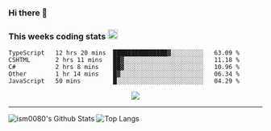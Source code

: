 ### Hi there 👋

<!--START_SECTION:giphy-->
<!--END_SECTION:giphy-->

### This weeks coding stats <img src="https://media1.giphy.com/media/LmNwrBhejkK9EFP504/giphy.gif?cid=ecf05e4723nsktnyyj53u162g7cy5rjqfg6gz06kxdg5y55g&rid=giphy.gif" width="20" height="20" />
<!--START_SECTION:waka-->
```text
TypeScript   12 hrs 20 mins  ███████████████▓░░░░░░░░░   63.09 % 
CSHTML       2 hrs 11 mins   ██▓░░░░░░░░░░░░░░░░░░░░░░   11.18 % 
C#           2 hrs 8 mins    ██▓░░░░░░░░░░░░░░░░░░░░░░   10.96 % 
Other        1 hr 14 mins    █▓░░░░░░░░░░░░░░░░░░░░░░░   06.34 % 
JavaScript   50 mins         █░░░░░░░░░░░░░░░░░░░░░░░░   04.29 % 
```
<!--END_SECTION:waka-->

<!--START_SECTION:comicstrip-->
<p align="center">
 <a href="https://xkcd.com/">
 <img src="https://imgs.xkcd.com/comics/manage_your_preferences.png" />
</a>
</p>
<!--END_SECTION:comicstrip-->

---

![ism0080's Github Stats](https://github-readme-stats.vercel.app/api?username=ism0080&show_icons=true%hide_border=true&hide=issues)
![Top Langs](https://github-readme-stats.vercel.app/api/top-langs/?username=ism0080&layout=compact)

<!--
**ism0080/ism0080** is a ✨ _special_ ✨ repository because its `README.md` (this file) appears on your GitHub profile.

Here are some ideas to get you started:

- 🔭 I’m currently working on ...
- 🌱 I’m currently learning ...
- 👯 I’m looking to collaborate on ...
- 🤔 I’m looking for help with ...
- 💬 Ask me about ...
- 📫 How to reach me: ...
- 😄 Pronouns: ...
- ⚡ Fun fact: ...
-->
